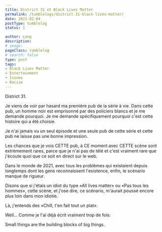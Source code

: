 ```yaml
---
title: District 31 et Black Lives Matter
permalink: /tumblelogs/district-31-black-lives-matter/
date: 2021-02-04
postType: tumblelog
status: 1

author: Long
description:
# image:
pageClass: tumblelog
# search: false
type: post
tags:
- Black Lives Matter
- Entertainment
- Issues
- Racism
---
```


District 31.

Je viens de voir par hasard ma première pub de la série à vie. Dans cette pub, un homme noir est emprisonné par des policiers blancs et je me demande pourquoi. Je me demande spécifiquement pourquoi c'est cette histoire qui a été choisie.

Je n'ai jamais vu un seul épisode et une seule pub de cette série et cette pub ne laisse pas une bonne impression.

Les chances que je vois CETTE pub, à CE moment avec CETTE scène sont extrèmement rares, parce que je n'ai pas de télé et c'est vraiment rare que j'écoute quoi que ce soit en direct sur le web.

Dans le monde de 2021, avec tous les problèmes qui existaient depuis longtemps dont les gens reconnaissent l'existence, enfin, le scénario manque de rigueur.

Disons que si j'étais un idiot du type «All lives matter» ou «Pas tous les hommes», cette scène, et j'ose dire, ce scénario, m'aurait poussé encore plus loin dans mon idiotie.

Là, j'entends des «Chill, t'en fait tout un plat».

Well... Comme je l'ai déjà écrit vraiment trop de fois:

Small things are the building blocks of big things.
